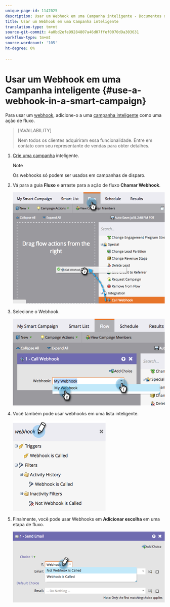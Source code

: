 ```yaml
---
unique-page-id: 1147025
description: Usar um Webhook em uma Campanha inteligente - Documentos do Marketing - Documentação do produto
title: Usar um Webhook em uma Campanha inteligente
translation-type: tm+mt
source-git-commit: 4a0bd2efe99284807a46d07ffef0070d9a303631
workflow-type: tm+mt
source-wordcount: '105'
ht-degree: 0%

---
```



# Usar um Webhook em uma Campanha inteligente {#use-a-webhook-in-a-smart-campaign}

Para usar um [webhook](http://developers.marketo.com/documentation/webhooks/), adicione-o a uma [campanha inteligente](/help/marketo/product-docs/core-marketo-concepts/smart-campaigns/flow-actions/add-a-flow-step-to-a-smart-campaign.md) como uma ação de fluxo.

>[!AVAILABILITY]
>
>Nem todos os clientes adquiriram essa funcionalidade. Entre em contato com seu representante de vendas para obter detalhes.

1. [Crie uma campanha](/help/marketo/product-docs/core-marketo-concepts/smart-campaigns/creating-a-smart-campaign/create-a-new-smart-campaign.md) inteligente.

   >[!NOTE]
   >
   >Os webhooks só podem ser usados em campanhas de disparo.

1. Vá para a guia **Fluxo** e arraste para a ação de fluxo **Chamar Webhook**.

   ![](assets/image2014-9-22-15-3a8-3a2.png)

1. Selecione o Webhook.

   ![](assets/image2014-9-22-15-3a8-3a5.png)

1. Você também pode usar webhooks em uma lista inteligente.

   ![](assets/2017-05-02-10-54-38.png)

1. Finalmente, você pode usar Webhooks em **Adicionar escolha** em uma etapa de fluxo.

   ![](assets/image2014-9-22-15-3a8-3a13.png)
